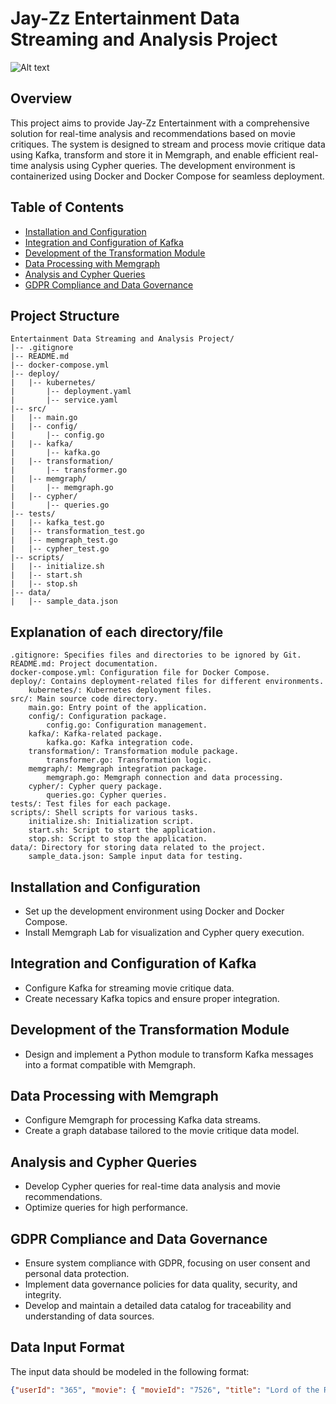 # Jay-Zz Entertainment Data Streaming and Analysis Project

![Alt text](https://memgraph.com/images/blog/develop-smarter-by-uncovering-insights-inside-data-streams-memgraph-cloud-lab/cloud-release-blog-post-2.png)

## Overview

This project aims to provide Jay-Zz Entertainment with a comprehensive solution for real-time analysis and recommendations based on movie critiques. The system is designed to stream and process movie critique data using Kafka, transform and store it in Memgraph, and enable efficient real-time analysis using Cypher queries. The development environment is containerized using Docker and Docker Compose for seamless deployment.

## Table of Contents

- [Installation and Configuration](#installation-and-configuration)
- [Integration and Configuration of Kafka](#integration-and-configuration-of-kafka)
- [Development of the Transformation Module](#development-of-the-transformation-module)
- [Data Processing with Memgraph](#data-processing-with-memgraph)
- [Analysis and Cypher Queries](#analysis-and-cypher-queries)
- [GDPR Compliance and Data Governance](#gdpr-compliance-and-data-governance)

## Project Structure 

```
Entertainment Data Streaming and Analysis Project/
|-- .gitignore
|-- README.md
|-- docker-compose.yml
|-- deploy/
|   |-- kubernetes/
|       |-- deployment.yaml
|       |-- service.yaml
|-- src/
|   |-- main.go
|   |-- config/
|       |-- config.go
|   |-- kafka/
|       |-- kafka.go
|   |-- transformation/
|       |-- transformer.go
|   |-- memgraph/
|       |-- memgraph.go
|   |-- cypher/
|       |-- queries.go
|-- tests/
|   |-- kafka_test.go
|   |-- transformation_test.go
|   |-- memgraph_test.go
|   |-- cypher_test.go
|-- scripts/
|   |-- initialize.sh
|   |-- start.sh
|   |-- stop.sh
|-- data/
|   |-- sample_data.json
```

## Explanation of each directory/file 
```
.gitignore: Specifies files and directories to be ignored by Git.
README.md: Project documentation.
docker-compose.yml: Configuration file for Docker Compose.
deploy/: Contains deployment-related files for different environments.
    kubernetes/: Kubernetes deployment files.
src/: Main source code directory.
    main.go: Entry point of the application.
    config/: Configuration package.
        config.go: Configuration management.
    kafka/: Kafka-related package.
        kafka.go: Kafka integration code.
    transformation/: Transformation module package.
        transformer.go: Transformation logic.
    memgraph/: Memgraph integration package.
        memgraph.go: Memgraph connection and data processing.
    cypher/: Cypher query package.
        queries.go: Cypher queries.
tests/: Test files for each package.
scripts/: Shell scripts for various tasks.
    initialize.sh: Initialization script.
    start.sh: Script to start the application.
    stop.sh: Script to stop the application.
data/: Directory for storing data related to the project.
    sample_data.json: Sample input data for testing.
```
## Installation and Configuration

- Set up the development environment using Docker and Docker Compose.
- Install Memgraph Lab for visualization and Cypher query execution.

## Integration and Configuration of Kafka

- Configure Kafka for streaming movie critique data.
- Create necessary Kafka topics and ensure proper integration.

## Development of the Transformation Module

- Design and implement a Python module to transform Kafka messages into a format compatible with Memgraph.

## Data Processing with Memgraph

- Configure Memgraph for processing Kafka data streams.
- Create a graph database tailored to the movie critique data model.

## Analysis and Cypher Queries

- Develop Cypher queries for real-time data analysis and movie recommendations.
- Optimize queries for high performance.

## GDPR Compliance and Data Governance

- Ensure system compliance with GDPR, focusing on user consent and personal data protection.
- Implement data governance policies for data quality, security, and integrity.
- Develop and maintain a detailed data catalog for traceability and understanding of data sources.

## Data Input Format

The input data should be modeled in the following format:

```json
{"userId": "365", "movie": { "movieId": "7526", "title": "Lord of the Rings: The Fellowship of the Ring, The (2001)", "genres": ["Adventure", "Fantasy"] }, "rating": "5", "timestamp": "45554125" }
```
